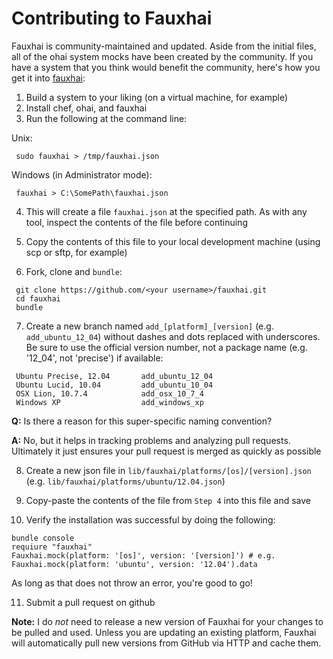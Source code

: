 # Contributing to Fauxhai

Fauxhai is community-maintained and updated. Aside from the initial files, all of the ohai system mocks have been created by the community. If you have a system that you think would benefit the community, here's how you get it into [fauxhai](https://github.com/chefspec/fauxhai):

1. Build a system to your liking (on a virtual machine, for example)
2. Install chef, ohai, and fauxhai
3. Run the following at the command line:

  Unix:

  ```
   sudo fauxhai > /tmp/fauxhai.json
  ```

  Windows (in Administrator mode):

  ```
   fauxhai > C:\SomePath\fauxhai.json
  ```

4. This will create a file `fauxhai.json` at the specified path. As with any tool, inspect the contents of the file before continuing

5. Copy the contents of this file to your local development machine (using scp or sftp, for example)
6. Fork, clone and `bundle`:

  ```
   git clone https://github.com/<your username>/fauxhai.git
   cd fauxhai
   bundle
  ```

7. Create a new branch named `add_[platform]_[version]` (e.g. `add_ubuntu_12_04`) without dashes and dots replaced with underscores. Be sure to use the official version number, not a package name (e.g. '12_04', not 'precise') if available:

  ```
   Ubuntu Precise, 12.04       add_ubuntu_12_04
   Ubuntu Lucid, 10.04         add_ubuntu_10_04
   OSX Lion, 10.7.4            add_osx_10_7_4
   Windows XP                  add_windows_xp
  ```

  **Q:** Is there a reason for this super-specific naming convention?

  **A:** No, but it helps in tracking problems and analyzing pull requests. Ultimately it just ensures your pull request is merged as quickly as possible

8. Create a new json file in `lib/fauxhai/platforms/[os]/[version].json` (e.g. `lib/fauxhai/platforms/ubuntu/12.04.json`)

9. Copy-paste the contents of the file from `Step 4` into this file and save
10. Verify the installation was successful by doing the following:

  ```
  bundle console
  requiure "fauxhai"
  Fauxhai.mock(platform: '[os]', version: '[version]') # e.g. Fauxhai.mock(platform: 'ubuntu', version: '12.04').data
  ```

  As long as that does not throw an error, you're good to go!

11. Submit a pull request on github

**Note:** I do _not_ need to release a new version of Fauxhai for your changes to be pulled and used. Unless you are updating an existing platform, Fauxhai will automatically pull new versions from GitHub via HTTP and cache them.
